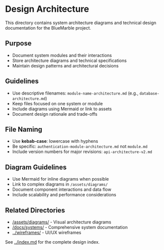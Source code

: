 # Design Architecture

This directory contains system architecture diagrams and technical design documentation for the BlueMarble project.

## Purpose

- Document system modules and their interactions
- Store architecture diagrams and technical specifications
- Maintain design patterns and architectural decisions

## Guidelines

- Use descriptive filenames: `module-name-architecture.md` (e.g., `database-architecture.md`)
- Keep files focused on one system or module
- Include diagrams using Mermaid or link to assets
- Document design rationale and trade-offs

## File Naming

- Use **kebab-case**: lowercase with hyphens
- Be specific: `authentication-module-architecture.md` not `module.md`
- Include version numbers for major revisions: `api-architecture-v2.md`

## Diagram Guidelines

- Use Mermaid for inline diagrams when possible
- Link to complex diagrams in `/assets/diagrams/`
- Document component interactions and data flow
- Include scalability and performance considerations

## Related Directories

- [/assets/diagrams/](../../assets/diagrams/) - Visual architecture diagrams
- [/docs/systems/](../../docs/systems/) - Comprehensive system documentation
- [../wireframes/](../wireframes/) - UI/UX wireframes

See [../index.md](../index.md) for the complete design index.
